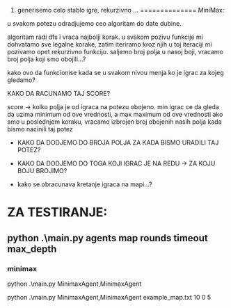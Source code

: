 1. generisemo celo stablo igre, rekurzivno ... 
==============
MiniMax:

u svakom potezu odradjujemo ceo algoritam do date dubine.

algoritam radi dfs i vraca najbolji korak.
u svakom pozivu funkcije mi dohvatamo sve legalne korake, zatim iteriramo kroz njih
   u toj iteraciji mi pozivamo opet rekurzivno funkciju. 
   saljemo broj polja u nasoj boji, vracamo broj polja koji smo obojili...?

kako ovo da funkcionise kada se u svakom nivou menja ko je igrac za kojeg gledamo?


KAKO DA RACUNAMO TAJ SCORE?

score -> kolko polja je od igraca na potezu obojeno.
min igrac ce da gleda da uzima minimum od ove vrednosti, a max maximum od ove vrednosti
ako smo u poslednjem koraku, vracamo izbrojen broj obojenih nasih polja kada bismo nacinili taj potez
   - KAKO DA DODJEMO DO BROJA POLJA ZA KADA BISMO URADILI TAJ POTEZ?
   - KAKO DA DODJEMO DO TOGA KOJI IGRAC JE NA REDU -> ZA KOJU BOJU BROJIMO?

   - kako se obracunava kretanje igraca na mapi...?



# ZA TESTIRANJE:
## python .\main.py agents map rounds timeout max_depth


### minimax
python .\main.py MinimaxAgent,MinimaxAgent

python .\main.py MinimaxAgent,MinimaxAgent example_map.txt 10 0 5












